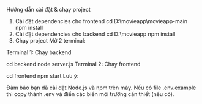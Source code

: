Hướng dẫn cài đặt & chạy project
1. Cài đặt dependencies cho frontend
cd D:\movieapp\movieapp-main
npm install
2. Cài đặt dependencies cho backend
cd D:\movieapp
npm install
3. Chạy project
Mở 2 terminal:

Terminal 1: Chạy backend

cd backend
node server.js
Terminal 2: Chạy frontend

cd frontend
npm start
Lưu ý:

Đảm bảo bạn đã cài đặt Node.js và npm trên máy.
Nếu có file .env.example thì copy thành .env và điền các biến môi trường cần thiết (nếu có).
